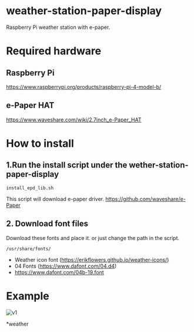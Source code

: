 # weather-station-paper-display
Raspberry Pi weather station with e-paper.

# Required hardware
## Raspberry Pi
https://www.raspberrypi.org/products/raspberry-pi-4-model-b/

## e-Paper HAT
https://www.waveshare.com/wiki/2.7inch_e-Paper_HAT

# How to install

## 1.Run the install script under the wether-station-paper-display

```
install_epd_lib.sh
```

This script will download e-paper driver.
https://github.com/waveshare/e-Paper


## 2. Download font files
Download these fonts and place it. or just change the path in the script.
```
/usr/share/fonts/
```
* Weather icon font (https://erikflowers.github.io/weather-icons/)
* 04 Fonts (https://www.dafont.com/04.d4)
* https://www.dafont.com/04b-19.font


# Example

![v1](https://github.com/kotamorishi/wether-station-paper-display/raw/main/example_images/v1.jpg)



*weather
